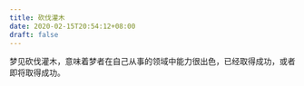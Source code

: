 ```yaml
---
title: 砍伐灌木
date: 2020-02-15T20:54:12+08:00
draft: false
---
```


梦见砍伐灌木，意味着梦者在自己从事的领域中能力很出色，已经取得成功，或者即将取得成功。